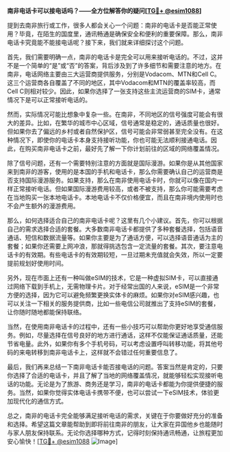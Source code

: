 **南非电话卡可以接电话吗？——全方位解答你的疑问[[TG💪+ @esim1088](https://t.me/s/esim1088)]**

提到去南非旅行或工作，很多人都会关心一个问题：南非的电话卡是否能正常使用？毕竟，在陌生的国度里，通讯畅通是确保安全和便利的重要保障。那么，南非电话卡究竟能不能接电话呢？接下来，我们就来详细探讨这个问题。

首先，我们需要明确一点，南非的电话卡是完全可以用来接听电话的。不过，这并不是一个简单的“是”或“否”的答案，背后涉及到了许多细节和需要注意的地方。在南非，电话网络主要由三大运营商提供服务，分别是Vodacom、MTN和Cell C。这三个运营商各自覆盖了不同的地区，其中Vodacom和MTN的覆盖率较高，而Cell C则相对较少。因此，如果你选择了一张支持这些主流运营商的SIM卡，通常情况下是可以正常接听电话的。

然而，实际情况可能比想象中复杂一些。在南非，不同地区的信号强度可能会有很大的差异。比如，在繁华的城市中心区域，信号通常是稳定的，通话质量也很好。但如果你去了偏远的乡村或者自然保护区，信号可能会非常弱甚至完全没有。在这种情况下，即使你的电话卡本身支持接听功能，你也可能无法顺利接通电话。因此，在购买南非电话卡之前，最好先了解一下你计划前往的区域的网络覆盖情况。

除了信号问题，还有一个需要特别注意的方面就是国际漫游。如果你是从其他国家来到南非的游客，使用的是本国的手机和电话卡，那么你需要确认自己的运营商是否支持国际漫游服务。如果支持，那么在南非使用电话卡时，你就可以像在国内一样正常接听电话。但如果国际漫游费用较高，或者不被支持，那么你可能需要考虑在当地购买一张本地电话卡。本地电话卡不仅价格便宜，而且在南非境内使用时也不会产生额外的漫游费用。

那么，如何选择适合自己的南非电话卡呢？这里有几个小建议。首先，你可以根据自己的需求选择合适的套餐。大多数南非电话卡都提供了多种套餐选择，包括语音通话、短信和数据流量等。如果你主要是为了通话方便，可以选择语音通话为主的套餐；如果你还需要上网冲浪，那就得挑选包含一定流量的套餐。其次，要注意电话卡的有效期。有些电话卡的有效期较短，一旦过期未充值就会失效，所以一定要提前规划好使用时间。

另外，现在市面上还有一种叫做eSIM的技术，它是一种虚拟SIM卡，可以直接通过网络下载到手机上，无需物理卡片。对于经常出国的人来说，eSIM是一个非常方便的选择，因为它可以避免频繁更换实体卡的麻烦。如果你对eSIM感兴趣，也可以关注一下相关的服务提供商，比如一些电信公司就推出了支持eSIM的套餐，让你随时随地都能保持联络。

当然，在使用南非电话卡的过程中，还有一些小技巧可以帮助你更好地享受通信服务。例如，尽量选择在信号良好的地方进行通话，这样不仅能保证通话质量，还能节省电量。此外，如果你有多个手机号码，可以考虑设置呼叫转移功能，将其他号码的来电转移到南非电话卡上，这样就不会错过任何重要信息了。

最后，我们再来总结一下南非电话卡能否接电话的问题。答案当然是肯定的，只要你选择了合适的电话卡，并且了解了当地的网络覆盖情况，就能够轻松实现接听电话的功能。无论是为了旅游、商务还是学习，南非的电话卡都能为你提供便捷的服务。当然，如果你觉得实体电话卡携带不便，也可以尝试一下eSIM技术，体验更加现代化的通信方式。

总之，南非的电话卡完全能够满足接听电话的需求，关键在于你要做好充分的准备和选择。希望这篇文章能帮助到即将前往南非的朋友，让大家在异国他乡也能随时与家人朋友保持联系。无论你选择哪种方式，记得时刻保持通讯畅通，让旅程更加安心愉快！[[TG💪+ @esim1088](https://t.me/s/esim1088) ![Image](https://i.postimg.cc/4NQfJmqS/Snipaste-2025-05-13-00-14-12.png)]